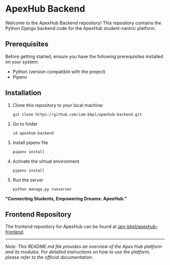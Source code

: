 # ApexHub Backend

Welcome to the ApexHub Backend repository! This repository contains the Python Django backend code for the ApexHub student-centric platform.

## Prerequisites

Before getting started, ensure you have the following prerequisites installed on your system:

- Python (version compatible with the project)
- Pipenv

## Installation

1. Clone this repository to your local machine:

   ```shell
   git clone https://github.com/iam-bkpl/apexhub-backend.git

   ```

2. Go to folder

   ```shell
   cd apexhub-backend
   ```

3. Install pipenv file

   ```shell
   pipenv install
   ```

4. Activate the virtual environment

   ```shell
   pipenv install
   ```

5. Run the server
   ```shell
   python manage.py runserver
   ```

**"Connecting Students, Empowering Dreams: ApexHub."**

## Frontend Repository

The frontend repository for ApexHub can be found at [iam-bkpl/apexhub-frontend](https://github.com/iam-bkpl/apexhub-frontend).

---

_Note: This README.md file provides an overview of the Apex Hub platform and its modules. For detailed instructions on how to use the platform, please refer to the official documentation._
